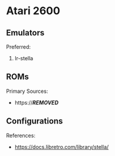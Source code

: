 # Atari 2600

## Emulators

Preferred:

1. lr-stella

## ROMs

Primary Sources:

* https://***REMOVED***

## Configurations

References:

* https://docs.libretro.com/library/stella/

